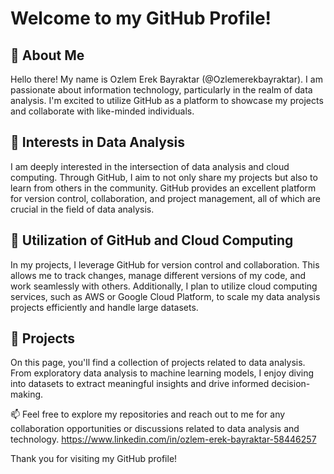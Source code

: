 # Welcome to my GitHub Profile!

## 👋 About Me
Hello there! My name is Ozlem Erek Bayraktar (@Ozlemerekbayraktar). I am passionate about information technology, particularly in the realm of data analysis. I'm excited to utilize GitHub as a platform to showcase my projects and collaborate with like-minded individuals.

## 💞️ Interests in Data Analysis
I am deeply interested in the intersection of data analysis and cloud computing. Through GitHub, I aim to not only share my projects but also to learn from others in the community. GitHub provides an excellent platform for version control, collaboration, and project management, all of which are crucial in the field of data analysis.

## 👀 Utilization of GitHub and Cloud Computing
In my projects, I leverage GitHub for version control and collaboration. This allows me to track changes, manage different versions of my code, and work seamlessly with others. Additionally, I plan to utilize cloud computing services, such as AWS or Google Cloud Platform, to scale my data analysis projects efficiently and handle large datasets.

## 🌱 Projects
On this page, you'll find a collection of projects related to data analysis. From exploratory data analysis to machine learning models, I enjoy diving into datasets to extract meaningful insights and drive informed decision-making.

📫 Feel free to explore my repositories and reach out to me for any collaboration opportunities or discussions related to data analysis and technology.
https://www.linkedin.com/in/ozlem-erek-bayraktar-58446257

Thank you for visiting my GitHub profile!



<!---
Ozlemerekbayraktar/Ozlemerekbayraktar is a ✨ special ✨ repository because its `README.md` (this file) appears on your GitHub profile.
You can click the Preview link to take a look at your changes.
--->
